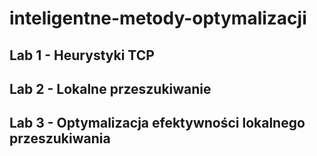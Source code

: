 # inteligentne-metody-optymalizacji

## Lab 1 - Heurystyki TCP

## Lab 2 - Lokalne przeszukiwanie

## Lab 3 - Optymalizacja efektywności lokalnego przeszukiwania
